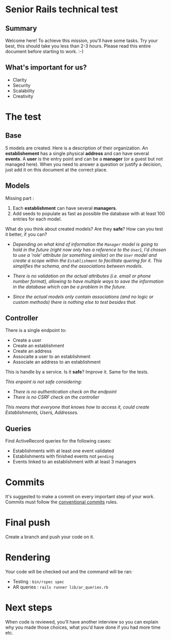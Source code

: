 # Senior Rails technical test

## Summary

Welcome here! To achieve this mission, you'll have some tasks. Try your best, this should take you less than 2-3 hours. Please read this entire document before starting to work. :-)

## What's important for us?

* Clarity
* Security
* Scalability
* Creativity

# The test

## Base

5 models are created. Here is a description of their organization. An **establishement** has a single physical **address** and can have several **events**. 
A **user** is the entry point and can be a **manager** (or a guest but not managed here). 
When you need to answer a question or justify a decision, just add it on this document at the correct place. 

## Models

Missing part : 
1. Each **establishment** can have several **managers**. 
2. Add seeds to populate as fast as possible the database with at least 100 entries for each model.

What do you think about created models? Are they __safe__? How can you test it better, if you can?

* _Depending on what kind of information the `Manager` model is going to hold in the future (right now only has a reference to the `User`), I'd chosen to use a 'role' attribute (or something similar) on the `User` model and create a scope within the `Establishment` to facilitate quering for it. This simplifies the schema, and the associations between models._

* _There is no validation on the actual attributes (i.e. email or phone number format), allowing to have multiple ways to save the information in the database which can be a problem in the future._

* _Since the actual models only contain associations (and no logic or custom methods) there is nothing else to test besides that._

## Controller

There is a single endpoint to:
* Create a user 
* Create an establishment
* Create an address
* Assocaite a user to an establishment
* Associate an address to an establishment

This is handle by a service. Is it __safe__? Improve it. Same for the tests. 

_This enpoint is not safe considering:_
* _There is no authentication check on the endpoint_
* _There is no CSRF check on the controller_

_This means that everyone that knows how to access it, could create Establishments, Users, Addresses._

## Queries

Find ActiveRecord queries for the following cases:

* Establishments with at least one event validated
* Establishments with finished events not `pending`
* Events linked to an establishment with at least 3 managers

# Commits

It's suggested to make a commit on every important step of your work. Commits must follow the [conventional commits](https://www.conventionalcommits.org/en/v1.0.0-beta.4/#summary) rules.

# Final push

Create a branch and push your code on it. 


# Rendering

Your code will be checked out and the command will be ran:

* Testing :  `bin/rspec spec` 
* AR queries : `rails runner lib/ar_queries.rb`


# Next steps

When code is reviewed, you'll have another interview so you can explain why you made those choices, what you'd have done if you had more time etc. 